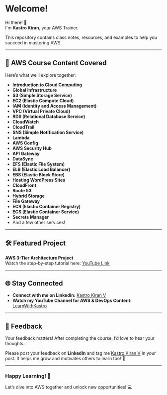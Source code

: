 # Welcome!  

Hi there! 👋  
I'm **Kastro Kiran**, your AWS Trainer.  

This repository contains class notes, resources, and examples to help you succeed in mastering AWS.  

---

## 📝 AWS Course Content Covered  
Here’s what we’ll explore together:  

- **Introduction to Cloud Computing**  
- **Global Infrastructure**  
- **S3 (Simple Storage Service)**  
- **EC2 (Elastic Compute Cloud)**  
- **IAM (Identity and Access Management)**  
- **VPC (Virtual Private Cloud)**  
- **RDS (Relational Database Service)**  
- **CloudWatch**  
- **CloudTrail**  
- **SNS (Simple Notification Service)**  
- **Lambda**  
- **AWS Config**  
- **AWS Security Hub**  
- **API Gateway**  
- **DataSync**  
- **EFS (Elastic File System)**  
- **ELB (Elastic Load Balancer)**  
- **EBS (Elastic Block Store)**  
- **Hosting WordPress Sites**  
- **CloudFront**  
- **Route 53**  
- **Hybrid Storage**  
- **File Gateway**  
- **ECR (Elastic Container Registry)**  
- **ECS (Elastic Container Service)**  
- **Secrets Manager**  
- And a few other services!  

---

## 🛠️ Featured Project  
**AWS 3-Tier Architecture Project**  
Watch the step-by-step tutorial here: [YouTube Link](https://youtu.be/Oj-Hr_aulKA)  

---

## 🌐 Stay Connected  
- **Connect with me on LinkedIn:** [Kastro Kiran V](https://www.linkedin.com/in/kastro-kiran/)  
- **Watch my YouTube Channel for AWS & DevOps Content:** [LearnWithKastro](https://www.youtube.com/@LearnWithKASTRO)  

---

## 🤝 Feedback  
Your feedback matters! After completing the course, I’d love to hear your thoughts.  

Please post your feedback on **LinkedIn** and tag me [Kastro Kiran V](https://www.linkedin.com/in/kastro-kiran/) in your post. It helps me grow and motivates others to learn too! 🙌  

---

### Happy Learning! 🚀  
Let’s dive into AWS together and unlock new opportunities! 💻  
